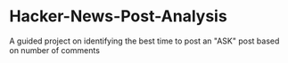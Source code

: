 # Hacker-News-Post-Analysis
A guided project on identifying the best time to post an "ASK" post based on number of comments
